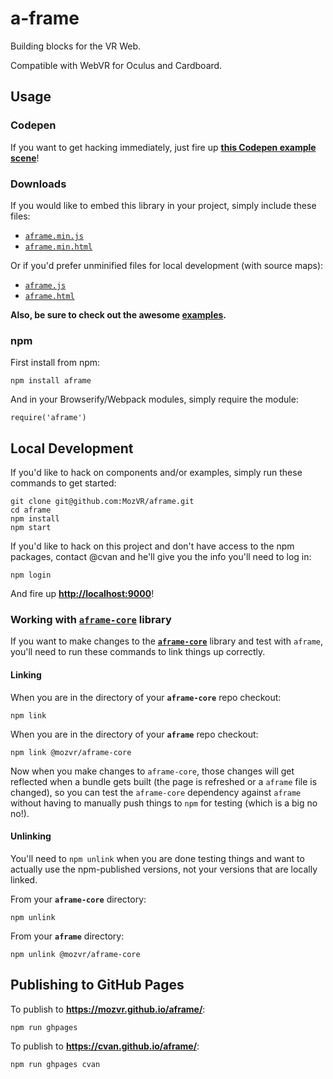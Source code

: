 # a-frame

Building blocks for the VR Web.

Compatible with WebVR for Oculus and Cardboard.

## Usage

### Codepen

If you want to get hacking immediately, just fire up [__this Codepen example scene__](http://codepen.io/mozvr/pen/zvqGqO/left/?editors=100)!

### Downloads

If you would like to embed this library in your project, simply include these files:

* [`aframe.min.js`](https://mozvr.github.io/aframe/dist/aframe.min.js)
* [`aframe.min.html`](https://mozvr.github.io/aframe/dist/aframe.min.html)

Or if you'd prefer unminified files for local development (with source maps):

* [`aframe.js`](https://mozvr.github.io/aframe/dist/aframe.js)
* [`aframe.html`](https://mozvr.github.io/aframe/dist/aframe.html)

__Also, be sure to check out the awesome [examples](https://mozvr.github.io/aframe/examples/).__

### npm

First install from npm:

    npm install aframe

And in your Browserify/Webpack modules, simply require the module:

    require('aframe')


## Local Development

If you'd like to hack on components and/or examples, simply run these commands to get started:

    git clone git@github.com:MozVR/aframe.git
    cd aframe
    npm install
    npm start

If you'd like to hack on this project and don't have access to the npm packages, contact @cvan and he'll give you the info you'll need to log in:

    npm login

And fire up __[http://localhost:9000](http://localhost:9000)__!


### Working with [`aframe-core`](https://github.com/MozVR/aframe-core/) library

If you want to make changes to the [__`aframe-core`__](https://github.com/MozVR/aframe-core/) library and test with `aframe`, you'll need to run these commands to link things up correctly.

#### Linking

When you are in the directory of your __`aframe-core`__ repo checkout:

    npm link

When you are in the directory of your __`aframe`__ repo checkout:

    npm link @mozvr/aframe-core

Now when you make changes to `aframe-core`, those changes will get reflected when a bundle gets built (the page is refreshed or a `aframe` file is changed), so you can test the `aframe-core` dependency against `aframe` without having to manually push things to `npm` for testing (which is a big no no!).

#### Unlinking

You'll need to `npm unlink` when you are done testing things and want to actually use the npm-published versions, not your versions that are locally linked.

From your __`aframe-core`__ directory:

    npm unlink

From your __`aframe`__ directory:

    npm unlink @mozvr/aframe-core


## Publishing to GitHub Pages

To publish to __https://mozvr.github.io/aframe/__:

    npm run ghpages

To publish to __https://cvan.github.io/aframe/__:

    npm run ghpages cvan

